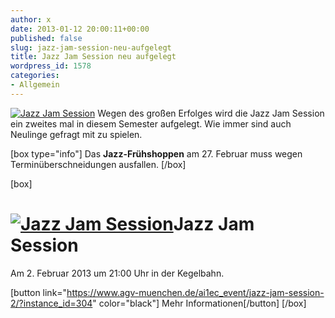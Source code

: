 ```yaml
---
author: x
date: 2013-01-12 20:00:11+00:00
published: false
slug: jazz-jam-session-neu-aufgelegt
title: Jazz Jam Session neu aufgelegt
wordpress_id: 1578
categories:
- Allgemein
---
```


[![Jazz Jam Session](/wp-content/uploads/2012/10/Jazz-Jam-Session-2-WS2012-2013-730x1024.jpg)](https://www.agv-muenchen.de/ai1ec_event/jazz-jam-session-2/?instance_id=304)
Wegen des großen Erfolges wird die Jazz Jam Session ein zweites mal in diesem Semester aufgelegt. Wie immer sind auch Neulinge gefragt mit zu spielen.

[box type="info"]
Das **Jazz-Frühshoppen** am 27. Februar muss wegen Terminüberschneidungen ausfallen.
[/box]

[box]

# [![Jazz Jam Session](/wp-content/uploads/2012/10/Jazz-Jam-Session-2-WS2012-2013-730x1024.jpg)](https://www.agv-muenchen.de/ai1ec_event/jazz-jam-session-2/?instance_id=304)Jazz Jam Session

Am 2. Februar 2013 um 21:00 Uhr in der Kegelbahn.

[button link="https://www.agv-muenchen.de/ai1ec_event/jazz-jam-session-2/?instance_id=304" color="black"] Mehr Informationen[/button]
[/box]

